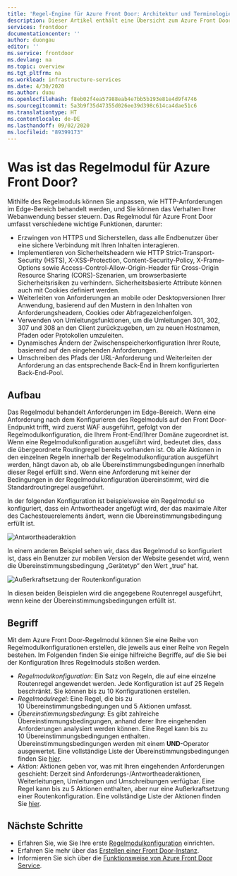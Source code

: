 ```yaml
---
title: 'Regel-Engine für Azure Front Door: Architektur und Terminologie'
description: Dieser Artikel enthält eine Übersicht zum Azure Front Door-Regelmodul-Feature.
services: frontdoor
documentationcenter: ''
author: duongau
editor: ''
ms.service: frontdoor
ms.devlang: na
ms.topic: overview
ms.tgt_pltfrm: na
ms.workload: infrastructure-services
ms.date: 4/30/2020
ms.author: duau
ms.openlocfilehash: f8eb02f4ea57988eab4e7bb5b193e81e4d9f4746
ms.sourcegitcommit: 5a3b9f35d47355d026ee39d398c614ca4dae51c6
ms.translationtype: HT
ms.contentlocale: de-DE
ms.lasthandoff: 09/02/2020
ms.locfileid: "89399173"
---
```

# <a name="what-is-rules-engine-for-azure-front-door"></a>Was ist das Regelmodul für Azure Front Door? 

Mithilfe des Regelmoduls können Sie anpassen, wie HTTP-Anforderungen im Edge-Bereich behandelt werden, und Sie können das Verhalten Ihrer Webanwendung besser steuern. Das Regelmodul für Azure Front Door umfasst verschiedene wichtige Funktionen, darunter:

- Erzwingen von HTTPS und Sicherstellen, dass alle Endbenutzer über eine sichere Verbindung mit Ihren Inhalten interagieren.
- Implementieren von Sicherheitsheadern wie HTTP Strict-Transport-Security (HSTS), X-XSS-Protection, Content-Security-Policy, X-Frame-Options sowie Access-Control-Allow-Origin-Header für Cross-Origin Resource Sharing (CORS)-Szenarien, um browserbasierte Sicherheitsrisiken zu verhindern. Sicherheitsbasierte Attribute können auch mit Cookies definiert werden.
- Weiterleiten von Anforderungen an mobile oder Desktopversionen Ihrer Anwendung, basierend auf den Mustern in den Inhalten von Anforderungsheadern, Cookies oder Abfragezeichenfolgen.
- Verwenden von Umleitungsfunktionen, um die Umleitungen 301, 302, 307 und 308 an den Client zurückzugeben, um zu neuen Hostnamen, Pfaden oder Protokollen umzuleiten.
- Dynamisches Ändern der Zwischenspeicherkonfiguration Ihrer Route, basierend auf den eingehenden Anforderungen.
- Umschreiben des Pfads der URL-Anforderung und Weiterleiten der Anforderung an das entsprechende Back-End in Ihrem konfigurierten Back-End-Pool.

## <a name="architecture"></a>Aufbau 

Das Regelmodul behandelt Anforderungen im Edge-Bereich. Wenn eine Anforderung nach dem Konfigurieren des Regelmoduls auf den Front Door-Endpunkt trifft, wird zuerst WAF ausgeführt, gefolgt von der Regelmodulkonfiguration, die Ihrem Front-End/Ihrer Domäne zugeordnet ist. Wenn eine Regelmodulkonfiguration ausgeführt wird, bedeutet dies, dass die übergeordnete Routingregel bereits vorhanden ist. Ob alle Aktionen in den einzelnen Regeln innerhalb der Regelmodulkonfiguration ausgeführt werden, hängt davon ab, ob alle Übereinstimmungsbedingungen innerhalb dieser Regel erfüllt sind. Wenn eine Anforderung mit keiner der Bedingungen in der Regelmodulkonfiguration übereinstimmt, wird die Standardroutingregel ausgeführt. 

In der folgenden Konfiguration ist beispielsweise ein Regelmodul so konfiguriert, dass ein Antwortheader angefügt wird, der das maximale Alter des Cachesteuerelements ändert, wenn die Übereinstimmungsbedingung erfüllt ist. 

![Antwortheaderaktion](./media/front-door-rules-engine/rules-engine-architecture-3.png)

In einem anderen Beispiel sehen wir, dass das Regelmodul so konfiguriert ist, dass ein Benutzer zur mobilen Version der Website gesendet wird, wenn die Übereinstimmungsbedingung „Gerätetyp“ den Wert „true“ hat. 

![Außerkraftsetzung der Routenkonfiguration](./media/front-door-rules-engine/rules-engine-architecture-1.png)

In diesen beiden Beispielen wird die angegebene Routenregel ausgeführt, wenn keine der Übereinstimmungsbedingungen erfüllt ist. 

## <a name="terminology"></a>Begriff 

Mit dem Azure Front Door-Regelmodul können Sie eine Reihe von Regelmodulkonfigurationen erstellen, die jeweils aus einer Reihe von Regeln bestehen. Im Folgenden finden Sie einige hilfreiche Begriffe, auf die Sie bei der Konfiguration Ihres Regelmoduls stoßen werden. 

- *Regelmodulkonfiguration*: Ein Satz von Regeln, die auf eine einzelne Routenregel angewendet werden. Jede Konfiguration ist auf 25 Regeln beschränkt. Sie können bis zu 10 Konfigurationen erstellen. 
- *Regelmodulregel*: Eine Regel, die bis zu 10 Übereinstimmungsbedingungen und 5 Aktionen umfasst.
- *Übereinstimmungsbedingung*: Es gibt zahlreiche Übereinstimmungsbedingungen, anhand derer Ihre eingehenden Anforderungen analysiert werden können. Eine Regel kann bis zu 10 Übereinstimmungsbedingungen enthalten. Übereinstimmungsbedingungen werden mit einem **UND**-Operator ausgewertet. Eine vollständige Liste der Übereinstimmungsbedingungen finden Sie [hier](front-door-rules-engine-match-conditions.md). 
- *Aktion:* Aktionen geben vor, was mit Ihren eingehenden Anforderungen geschieht: Derzeit sind Anforderungs-/Antwortheaderaktionen, Weiterleitungen, Umleitungen und Umschreibungen verfügbar. Eine Regel kann bis zu 5 Aktionen enthalten, aber nur eine Außerkraftsetzung einer Routenkonfiguration.  Eine vollständige Liste der Aktionen finden Sie [hier](front-door-rules-engine-actions.md).


## <a name="next-steps"></a>Nächste Schritte

- Erfahren Sie, wie Sie Ihre erste [Regelmodulkonfiguration](front-door-tutorial-rules-engine.md) einrichten. 
- Erfahren Sie mehr über das [Erstellen einer Front Door-Instanz](quickstart-create-front-door.md).
- Informieren Sie sich über die [Funktionsweise von Azure Front Door Service](front-door-routing-architecture.md).
